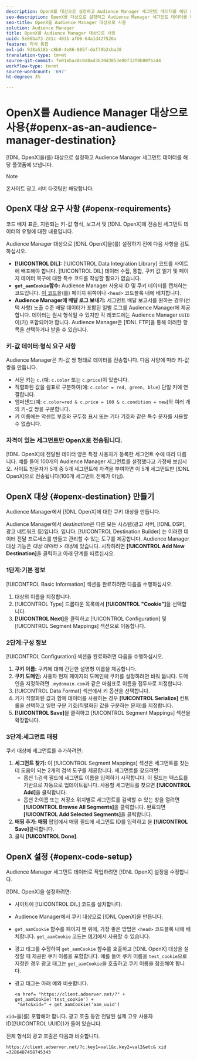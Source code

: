 ```yaml
---
description: OpenX를 대상으로 설정하고 Audience Manager 세그먼트 데이터를 해당 플랫폼에 보낼 수 있습니다.
seo-description: OpenX를 대상으로 설정하고 Audience Manager 세그먼트 데이터를 해당 플랫폼에 보낼 수 있습니다.
seo-title: OpenX를 Audience Manager 대상으로 사용
solution: Audience Manager
title: OpenX를 Audience Manager 대상으로 사용
uuid: 5e86ba73-281c-403b-af06-64a1d427526a
feature: 타사 통합
exl-id: 938a518b-c8b0-4e86-885f-daf79b2cba38
translation-type: tm+mt
source-git-commit: fe01ebac8c0d0ad3630d3853e0bf32f0b00f6a44
workflow-type: tm+mt
source-wordcount: '697'
ht-degree: 3%

---
```


# OpenX를 Audience Manager 대상으로 사용{#openx-as-an-audience-manager-destination}

[!DNL OpenX]을(를) 대상으로 설정하고 Audience Manager 세그먼트 데이터를 해당 플랫폼에 보냅니다.

>[!NOTE]
>
>온사이트 광고 서버 타깃팅만 해당합니다.

## OpenX 대상 요구 사항 {#openx-requirements}

코드 배치 표준, 지원되는 키-값 형식, 보고서 및 [!DNL OpenX]에 전송된 세그먼트 데이터의 유형에 대한 내용입니다.

<!-- aam-openx-requirements.xml -->

Audience Manager 대상으로 [!DNL OpenX]을(를) 설정하기 전에 다음 사항을 검토하십시오.

* **[!UICONTROL DIL]:** [!UICONTROL Data Integration Library] 코드를 사이트에 배포해야 합니다. [!UICONTROL DIL] 데이터 수집, 통합, 쿠키 값 읽기 및 페이지 데이터 복구에 대한 특수 코드를 작성할 필요가 없습니다.
* **`get_aamCookie`함수:** Audience Manager 사용자 ID 및 쿠키 데이터를 캡처하는 코드입니다. [이 코드](../../features/destinations/get-aam-cookie-code.md)을(를) 페이지 위쪽이나 `<head>` 코드블록 내에 배치합니다.
* **Audience Manager에 배달 로그 보내기:** 세그먼트 배달 보고서를 원하는 경우(선택 사항) 노출 수준 배달 데이터가 포함된 일별 로그를 Audience Manager에 제공합니다. 데이터는 원시 형식일 수 있지만 각 레코드에는 Audience Manager `UUID`이(가) 포함되어야 합니다. Audience Manager은 [!DNL FTP]을 통해 이러한 항목을 선택하거나 받을 수 있습니다.

### 키-값 데이터:형식 요구 사항

Audience Manager은 키-값 쌍 형태로 데이터를 전송합니다. 다음 사양에 따라 키-값 쌍을 만듭니다.

* 서문 키는 `c.`(예: `c.color` 또는 `c.price`)이 있습니다.
* 직렬화된 값을 쉼표로 구분하여(예: `c.color = red, green, blue`) 단일 키에 연결합니다.
* 앰퍼샌드(예: `c.color=red & c.price = 100 & c.condition = new`)와 여러 개의 키-값 쌍을 구분합니다.
* 키 이름에는 악센트 부호와 구두점 표시 또는 기타 기호와 같은 특수 문자를 사용할 수 없습니다.

### 자격이 있는 세그먼트만 OpenX로 전송됩니다.

[!DNL OpenX]에 전달된 데이터 양은 특정 사용자가 등록한 세그먼트 수에 따라 다릅니다. 예를 들어 100개의 Audience Manager 세그먼트를 설정했다고 가정해 보십시오. 사이트 방문자가 5개 중 5개 세그먼트에 자격을 부여하면 이 5개 세그먼트만 [!DNL OpenX]으로 전송됩니다(100개 세그먼트 전체가 아님).

## OpenX 대상 {#openx-destination} 만들기

Audience Manager에서 [!DNL OpenX]에 대한 쿠키 대상을 만듭니다.

<!-- aam-openx-destination.xml -->

Audience Manager에서 *destination*&#x200B;은 다른 모든 시스템(광고 서버, [!DNL DSP], 광고 네트워크 등)입니다. 입니다. [!UICONTROL Destination Builder] 는 이러한 데이터 전달 프로세스를 만들고 관리할 수 있는 도구를 제공합니다. Audience Manager 대상 기능은 *대상 데이터 > 대상*&#x200B;에 있습니다. 시작하려면 **[!UICONTROL Add New Destination]**&#x200B;을 클릭하고 아래 단계를 따르십시오.

### 1단계:기본 정보

[!UICONTROL Basic Information] 섹션을 완료하려면 다음을 수행하십시오.

1. 대상의 이름을 지정합니다.
1. [!UICONTROL Type] 드롭다운 목록에서 **[!UICONTROL "Cookie"]**&#x200B;을 선택합니다.
1. **[!UICONTROL Next]**&#x200B;을 클릭하고 [!UICONTROL Configuration] 및 [!UICONTROL Segment Mappings] 섹션으로 이동합니다.

### 2단계:구성 정보

[!UICONTROL Configuration] 섹션을 완료하려면 다음을 수행하십시오.

1. **쿠키 이름:** 쿠키에 대해 간단한 설명형 이름을 제공합니다.
1. **쿠키 도메인:** 사용자 현재 페이지의 도메인에 쿠키를 설정하려면 비워 둡니다. 도메인을 지정하려면 `.mydomain.com`과 같은 마침표로 이름을 접두사로 지정합니다.
1. [!UICONTROL Data Format] 섹션에서 키 옵션을 선택합니다.
1. 키가 직렬화된 값과 함께 데이터를 사용하는 경우 **[!UICONTROL Serialize]** 컨트롤을 선택하고 일련 구분 기호(직렬화된 값을 구분하는 문자)를 지정합니다.
1. **[!UICONTROL Save]**&#x200B;을 클릭하고 [!UICONTROL Segment Mappings] 섹션을 확장합니다.

### 3단계:세그먼트 매핑

쿠키 대상에 세그먼트를 추가하려면:

1. **세그먼트 찾기:** 이  [!UICONTROL Segment Mappings] 섹션은 세그먼트를 찾는 데 도움이 되는 2개의 검색 도구를 제공합니다. 세그먼트를 찾으려면:
   * 옵션 1:검색 필드에 세그먼트 이름을 입력하기 시작합니다. 이 필드는 텍스트를 기반으로 자동으로 업데이트됩니다. 사용할 세그먼트를 찾으면 **[!UICONTROL Add]**&#x200B;을 클릭합니다.
   * 옵션 2:이름 또는 저장소 위치별로 세그먼트를 검색할 수 있는 창을 열려면 **[!UICONTROL Browse All Segments]**&#x200B;을 클릭합니다. 완료되면 **[!UICONTROL Add Selected Segments]**&#x200B;을 클릭합니다.
1. **매핑 추가: 매핑** 팝업에서 매핑 필드에 세그먼트 ID를 입력하고 을  **[!UICONTROL Save]**&#x200B;클릭합니다.
1. 클릭 **[!UICONTROL Done]**.

## OpenX 설정 {#openx-code-setup}

Audience Manager 세그먼트 데이터로 작업하려면 [!DNL OpenX] 설정을 수정합니다.

<!-- aam-openx-code.xml -->

[!DNL OpenX]을 설정하려면:

* 사이트에 [!UICONTROL DIL] 코드를 설치합니다.
* Audience Manager에서 쿠키 대상으로 [!DNL OpenX]을 만듭니다.
* `get_aamCookie` 함수를 페이지 맨 위에, 가장 좋은 방법은 `<head>` 코드블록 내에 배치합니다. `get_aamCookie` 코드는 [여기](../../features/destinations/get-aam-cookie-code.md)에서 사용할 수 있습니다.
* 광고 태그를 수정하여 `get_aamCookie` 함수를 호출하고 [!DNL OpenX] 대상을 설정할 때 제공한 쿠키 이름을 포함합니다. 예를 들어 쿠키 이름을 `test_cookie`으로 지정한 경우 광고 태그는 `get_aamCookie`을 호출하고 쿠키 이름을 참조해야 합니다.
* 광고 태그는 아래 예와 비슷합니다.

   ```
   <a href= "https://client.adserver.net/?" + get_aamCookie('test_cookie') +
    "&etc&xid=" + get_aamCookie('aam_uuid')
   ```

`xid=`을(를) 포함해야 합니다. 광고 호출 동안 전달된 실제 고유 사용자 ID([!UICONTROL UUID])가 들어 있습니다.

전체 형식의 광고 호출은 다음과 비슷합니다.

```
https://client.adserver.net/?c.key1=val1&c.key2=val2&etc& xid =3286487458745343
```
